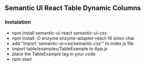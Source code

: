 ## Semantic UI React Table Dynamic Columns
### Instalation
* npm install semantic-ui-react semantic-ui-css 
* npm install -D enzyme enzyme-adapter-react-16 sinon chai
* add "import 'semantic-ui-css/semantic.css'" to index.js file
* import table/examples/TableExample to App.js
* place the TableExample tag in your code
* npm start